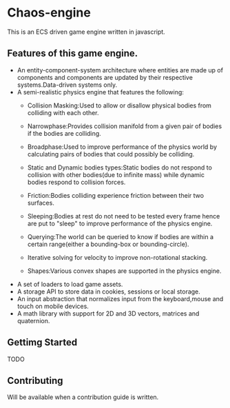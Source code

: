 # Chaos-engine
This is an ECS driven game engine written in javascript.

## Features of this game engine.

 - An entity-component-system architecture where entities are made up of components and components are updated by their respective systems.Data-driven systems only.
 - A semi-realistic physics engine that features the following:
    - Collision Masking:Used to allow or disallow physical bodies from colliding with each other.

    - Narrowphase:Provides collision manifold from a given pair of bodies if the bodies are colliding.
    
    - Broadphase:Used to improve performance of the physics world by calculating pairs of bodies that could possibly be colliding.
    
    - Static and Dynamic bodies types:Static bodies do not respond to collision with other bodies(due to infinite mass) while dynamic bodies respond to collision forces.
    
    - Friction:Bodies colliding experience friction between their two surfaces.
    
    - Sleeping:Bodies at rest do not need to be tested every frame hence are put to "sleep" to improve performance of the physics engine.
        
    - Querying:The world can be queried to know if bodies are within a certain range(either a bounding-box or bounding-circle).
    
    - Iterative solving for velocity to improve non-rotational stacking.
    
    - Shapes:Various convex shapes are supported in the physics engine.
 - A set of loaders to load game assets.
 - A storage API to store data in cookies, sessions or local storage.
 - An input abstraction that normalizes input from the keyboard,mouse and touch on mobile devices.
 - A math library with support for 2D and 3D vectors, matrices and quaternion.

## Gettimg Started
TODO

## Contributing
Will be available when a contribution guide is written.

